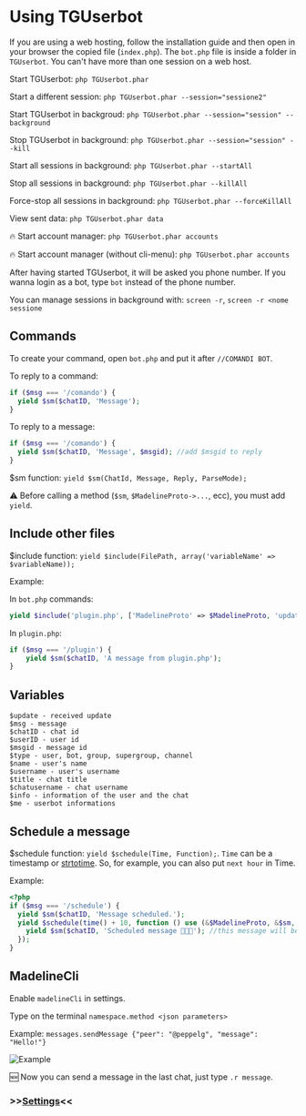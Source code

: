 # Using TGUserbot

If you are using a web hosting, follow the installation guide and then open in your browser the copied file (`index.php`). The `bot.php` file is inside a folder in `TGUserbot`. You can't have more than one session on a web host.

Start TGUserbot: `php TGUserbot.phar`

Start a different session: `php TGUserbot.phar --session="sessione2"`

Start TGUserbot in backgroud: `php TGUserbot.phar --session="session" --background`

Stop TGUserbot in background: `php TGUserbot.phar --session="session" --kill`

Start all sessions in background: `php TGUserbot.phar --startAll`

Stop all sessions in background: `php TGUserbot.phar --killAll`

Force-stop all sessions in background: `php TGUserbot.phar --forceKillAll`

View sent data: `php TGUserbot.phar data`

🔥 Start account manager: `php TGUserbot.phar accounts`

🔥 Start account manager (without cli-menu): `php TGUserbot.phar accounts`

After having started TGUserbot, it will be asked you phone number. If you wanna login as a bot, type `bot` instead of the phone number.

You can manage sessions in background with: `screen -r`, `screen -r <nome sessione`


## Commands
To create your command, open `bot.php` and put it after ``//COMANDI BOT``. 

To reply to a command:
```php
if ($msg === '/comando') {
  yield $sm($chatID, 'Message');
} 
```
To reply to a message:
```php
if ($msg === '/comando') {
  yield $sm($chatID, 'Message', $msgid); //add $msgid to reply
} 
```

$sm function: `yield $sm(ChatId, Message, Reply, ParseMode);`

⚠️ Before calling a method (`$sm`, `$MadelineProto->...`, ecc), you must add `yield`.


## Include other files
$include function: `yield $include(FilePath, array('variableName' => $variableName));`

Example: 

In `bot.php` commands:
```php
yield $include('plugin.php', ['MadelineProto' => $MadelineProto, 'update' => $update, 'chatID' => $chatID, 'msg' => $msg, 'sm' => $sm]);
```
In `plugin.php`:
```php
if ($msg === '/plugin') {
	yield $sm($chatID, 'A message from plugin.php');
}
```


## Variables
	$update - received update
	$msg - message
	$chatID - chat id
	$userID - user id
	$msgid - message id
	$type - user, bot, group, supergroup, channel
	$name - user's name
	$username - user's username
	$title - chat title
	$chatusername - chat username
	$info - information of the user and the chat
	$me - userbot informations

## Schedule a message
$schedule function: `yield $schedule(Time, Function);`. `Time` can be a timestamp or [strtotime](https://www.php.net/manual/en/function.strtotime.php). So, for example, you can also put `next hour` in Time.

Example:
```php
<?php
if ($msg === '/schedule') {
  yield $sm($chatID, 'Message scheduled.');
  yield $schedule(time() + 10, function () use (&$MadelineProto, &$sm, $chatID) {
    yield $sm($chatID, 'Scheduled message 🤩🤩🤩'); //this message will be sent after 10 seconds
  });
}
```

## MadelineCli
Enable `madelineCli` in settings.

Type on the terminal `namespace.method <json parameters>`

Example: `messages.sendMessage {"peer": "@peppelg", "message": "Hello!"}`

![Example](https://i.imgur.com/JppLzJk.png)

🆕 Now you can send a message in the last chat, just type `.r message`.


### >>[Settings](https://github.com/peppelg/TGUserbot/tree/master/docs/en/Settings.md)<<
